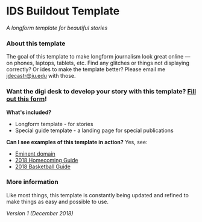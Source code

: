 # IDS Buildout Template
_A longform template for beautiful stories_

### About this template
The goal of this template to make longform journalism look great online — on phones, laptops, tablets, etc.
Find any glitches or things not displaying correctly? Or ides to make the template better? Please email me jdecastr@iu.edu with those.

### Want the digi desk to develop your story with this template? [Fill out this form](https://goo.gl/forms/zWgSYdqiQ0CRKAGw1)! 

**What's included?**
- Longform template - for stories
- Special guide template - a landing page for special publications

**Can I see examples of this template in action?**
Yes, see:
- [Eminent domain](http://specials.idsnews.com/eminent-domain/)
- [2018 Homecoming Guide](http://specials.idsnews.com/homecoming-2018/)
- [2018 Basketball Guide](http://specials.idsnews.com/basketball-guide-2018/index.html)

### More information
Like most things, this template is constantly being updated and refined to make things as easy and possible to use.

_Version 1 (December 2018)_
